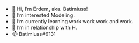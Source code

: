 - 👋 Hi, I’m Erdem, aka. Batimiuss! 
- 👀 I’m interested Modeling. 
- 🌱 I’m currently learning work work work and work. 
- 💞️ I’m in relationship with H. 
- 📫 Batimiuss#6131
